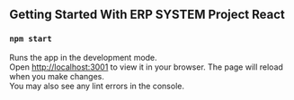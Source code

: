 ## Getting Started With ERP SYSTEM Project React

### `npm start`
Runs the app in the development mode.\
Open [http://localhost:3001](http://localhost:3001) to view it in your browser.
The page will reload when you make changes.\
You may also see any lint errors in the console.


